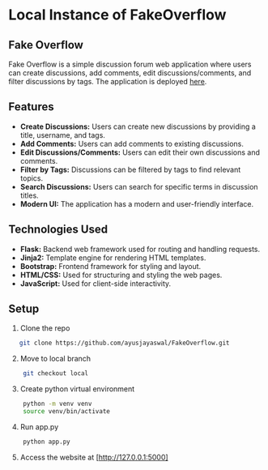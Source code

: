 # Local Instance of FakeOverflow
## Fake Overflow

Fake Overflow is a simple discussion forum web application where users can create discussions, add comments, edit discussions/comments, and filter discussions by tags. The application is deployed [here](https://fake-overflow-git-main-ayush-jayaswals-projects.vercel.app/).

## Features

- **Create Discussions:** Users can create new discussions by providing a title, username, and tags.
- **Add Comments:** Users can add comments to existing discussions.
- **Edit Discussions/Comments:** Users can edit their own discussions and comments.
- **Filter by Tags:** Discussions can be filtered by tags to find relevant topics.
- **Search Discussions:** Users can search for specific terms in discussion titles.
- **Modern UI:** The application has a modern and user-friendly interface.

## Technologies Used

- **Flask:** Backend web framework used for routing and handling requests.
- **Jinja2:** Template engine for rendering HTML templates.
- **Bootstrap:** Frontend framework for styling and layout.
- **HTML/CSS:** Used for structuring and styling the web pages.
- **JavaScript:** Used for client-side interactivity.

## Setup
1. Clone the repo
```bash
   git clone https://github.com/ayusjayaswal/FakeOverflow.git
``` 
2. Move to local branch
```bash
    git checkout local
```
3. Create python virtual environment
```bash
    python -m venv venv
    source venv/bin/activate
```
4. Run app.py
```bash
    python app.py
```
5. Access the website at [http://127.0.0.1:5000]
